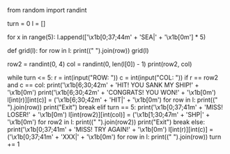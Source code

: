 from random import randint

turn = 0
l = []

for x in range(5):
    l.append(['\x1b[0;37;44m' + 'SEA|' + '\x1b[0m'] * 5)

def grid(l):
    for row in l: 
        print((" ").join(row))
grid(l)

row2 = randint(0, 4)
col = randint(0, len(l[0]) - 1)
print(row2, col)

while turn <= 5:
    r = int(input("ROW: "))
    c = int(input("COL: "))
    if r == row2 and c == col:
        print('\x1b[6;30;42m' + 'HIT! YOU SANK MY SHIP!' + '\x1b[0m')
        print('\x1b[6;30;42m' + 'CONGRATS! YOU WON!' + '\x1b[0m')
        l[int(r)][int(c)] = ('\x1b[6;30;42m' + 'HIT|' + '\x1b[0m')
        for row in l:
            print((" ").join(row))
        print("Exit")
        break
    elif turn == 5:
        print('\x1b[0;37;41m' + 'MISS! LOSER!' + '\x1b[0m')
        l[int(row2)][int(col)] = ('\x1b[1;30;47m' + 'SHP|' + '\x1b[0m')
        for row2 in l: 
            print((" ").join(row2))
        print("Exit")
        break
    else:
        print('\x1b[0;37;41m' + 'MISS! TRY AGAIN!' + '\x1b[0m')
        l[int(r)][int(c)] = ('\x1b[0;37;41m' + 'XXX|' + '\x1b[0m')
        for row in l:
            print((" ").join(row))
        turn += 1
